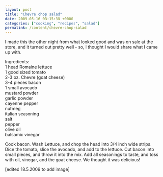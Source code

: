 ```yaml
---
layout: post
title: "Chevre chop salad"
date: 2009-05-16 03:15:38 +0000
categories: ["cooking", "recipes", "salad"]
permalink: /content/chevre-chop-salad
---
```




I made this the other night from what looked good and was on sale at the
store, and it turned out pretty well - so, I thought I would share what
I came up with.

Ingredients:\
1 head Romaine lettuce\
1 good sized tomato\
2-3 oz. Chevre (goat cheese)\
3-4 pieces bacon\
1 small avocado\
mustard powder\
garlic powder\
cayenne pepper\
nutmeg\
italian seasoning\
salt\
pepper\
olive oil\
balsamic vinegar

Cook bacon. Wash Lettuce, and chop the head into 3/4 inch wide strips.
Dice the tomato, slice the avocado, and add to the lettuce. Cut bacon
into small pieces, and throw it into the mix. Add all seasonings to
taste, and toss with oil, vinegar, and the goat cheese. We thought it
was delicious!

\[edited 18.5.2009 to add image\]




